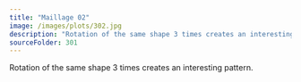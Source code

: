 ```yaml
---
title: "Maillage 02"
image: /images/plots/302.jpg
description: "Rotation of the same shape 3 times creates an interesting pattern."
sourceFolder: 301
---
```


Rotation of the same shape 3 times creates an interesting pattern.
